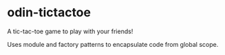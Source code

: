# odin-tictactoe
A tic-tac-toe game to play with your friends!

Uses module and factory patterns to encapsulate code from global scope.
